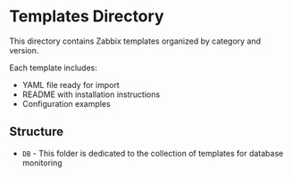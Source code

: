 # Templates Directory

This directory contains Zabbix templates organized by category and version.

Each template includes:
- YAML file ready for import
- README with installation instructions
- Configuration examples

## Structure

- `DB` - This folder is dedicated to the collection of templates for database monitoring
